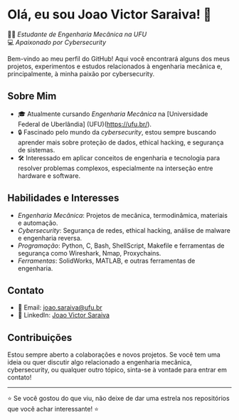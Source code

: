 # Olá, eu sou Joao Victor Saraiva! 👋

👨‍🎓 *Estudante de Engenharia Mecânica na UFU*  
💻 *Apaixonado por Cybersecurity*

Bem-vindo ao meu perfil do GitHub! Aqui você encontrará alguns dos meus projetos, experimentos e estudos relacionados à engenharia mecânica e, principalmente, à minha paixão por cybersecurity.

## Sobre Mim

- 🎓 Atualmente cursando *Engenharia Mecânica* na [Universidade Federal de Uberlândia] (UFU)(https://ufu.br/).
- 🔒 Fascinado pelo mundo da *cybersecurity*, estou sempre buscando aprender mais sobre proteção de dados, ethical hacking, e segurança de sistemas.
- 🛠️ Interessado em aplicar conceitos de engenharia e tecnologia para resolver problemas complexos, especialmente na interseção entre hardware e software.

## Habilidades e Interesses

- *Engenharia Mecânica*: Projetos de mecânica, termodinâmica, materiais e automação.
- *Cybersecurity*: Segurança de redes, ethical hacking, análise de malware e engenharia reversa.
- *Programação*: Python, C, Bash, ShellScript, Makefile e ferramentas de segurança como Wireshark, Nmap, Proxychains.
- *Ferramentas*: SolidWorks, MATLAB, e outras ferramentas de engenharia.

## Contato

- 📧 Email: [joao.saraiva@ufu.br](mailto:joao.saraiva@ufu.br)
- 💼 LinkedIn: [Joao Victor Saraiva](https://br.linkedin.com/in/jvsaraiva)

## Contribuições

Estou sempre aberto a colaborações e novos projetos. Se você tem uma ideia ou quer discutir algo relacionado a engenharia mecânica, cybersecurity, ou qualquer outro tópico, sinta-se à vontade para entrar em contato!

---

⭐️ Se você gostou do que viu, não deixe de dar uma estrela nos repositórios que você achar interessante! ⭐️
